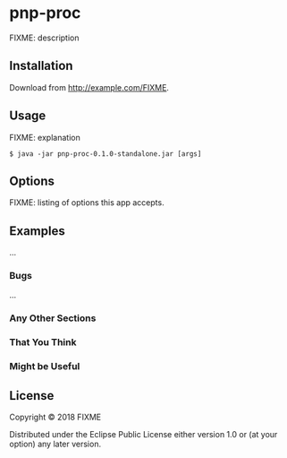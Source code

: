 # pnp-proc

FIXME: description

## Installation

Download from http://example.com/FIXME.

## Usage

FIXME: explanation

    $ java -jar pnp-proc-0.1.0-standalone.jar [args]

## Options

FIXME: listing of options this app accepts.

## Examples

...

### Bugs

...

### Any Other Sections
### That You Think
### Might be Useful

## License

Copyright © 2018 FIXME

Distributed under the Eclipse Public License either version 1.0 or (at
your option) any later version.
